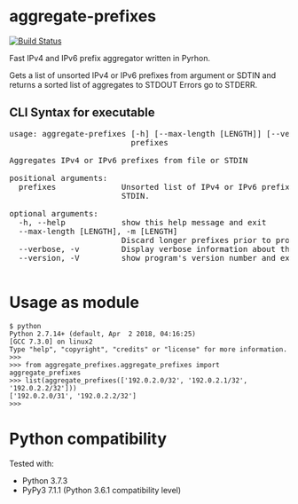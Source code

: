 # aggregate-prefixes
[![Build Status](https://travis-ci.org/tycho/aggregate-prefixes.svg?branch=master)](https://travis-ci.org/tycho/aggregate-prefixes)

Fast IPv4 and IPv6 prefix aggregator written in Pyrhon.  

Gets a list of unsorted IPv4 or IPv6 prefixes from argument or SDTIN and returns a sorted list of aggregates to STDOUT
Errors go to STDERR.

## CLI Syntax for executable
<pre>
usage: aggregate-prefixes [-h] [--max-length [LENGTH]] [--verbose] [--version]
                          prefixes

Aggregates IPv4 or IPv6 prefixes from file or STDIN

positional arguments:
  prefixes              Unsorted list of IPv4 or IPv6 prefixes. Use '-' for
                        STDIN.

optional arguments:
  -h, --help            show this help message and exit
  --max-length [LENGTH], -m [LENGTH]
                        Discard longer prefixes prior to processing
  --verbose, -v         Display verbose information about the optimisations
  --version, -V         show program's version number and exit

</pre>

# Usage as module
```
$ python
Python 2.7.14+ (default, Apr  2 2018, 04:16:25) 
[GCC 7.3.0] on linux2
Type "help", "copyright", "credits" or "license" for more information.
>>>
>>> from aggregate_prefixes.aggregate_prefixes import aggregate_prefixes
>>> list(aggregate_prefixes(['192.0.2.0/32', '192.0.2.1/32', '192.0.2.2/32']))
['192.0.2.0/31', '192.0.2.2/32']
>>> 
```

# Python compatibility
Tested with:
 - Python 3.7.3
 - PyPy3 7.1.1 (Python 3.6.1 compatibility level)
